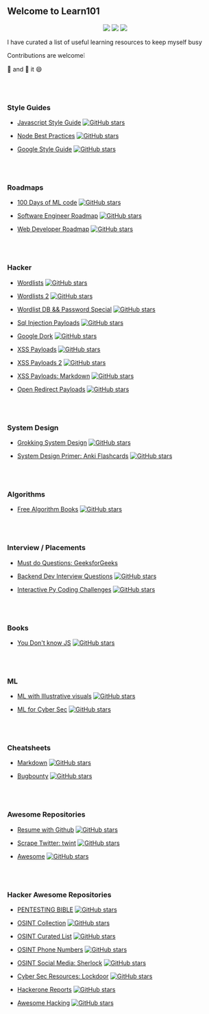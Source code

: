 ## Welcome to Learn101

<p align="center">
  <img src="https://cdn.rawgit.com/sindresorhus/awesome/d7305f38d29fed78fa85652e3a63e154dd8e8829/media/badge.svg"> <img src="https://img.shields.io/github/stars/1UC1F3R616/Learning-101?style=social"> <img src="https://img.shields.io/github/forks/1UC1F3R616/Learning-101?style=social">
</p>

I have curated a list of useful learning resources to keep myself busy

Contributions are welcome❕

🌟 and 🍴 it :smile:

<br /><br />
### Style Guides
- [Javascript Style Guide](https://github.com/airbnb/javascript)
[![GitHub stars](https://img.shields.io/github/stars/airbnb/javascript.svg?style=social&label=Star&maxAge=2592000)](https://github.com/airbnb/javascript/stargazers/)

- [Node Best Practices](https://github.com/goldbergyoni/nodebestpractices)
[![GitHub stars](https://img.shields.io/github/stars/goldbergyoni/nodebestpractices.svg?style=social&label=Star&maxAge=2592000)](https://github.com/goldbergyoni/nodebestpractices/stargazers/)

- [Google Style Guide](https://github.com/google/styleguide)
[![GitHub stars](https://img.shields.io/github/stars/google/styleguide.svg?style=social&label=Star&maxAge=2592000)](https://github.com/google/styleguide/stargazers/)

<br /><br />
### Roadmaps
- [100 Days of ML code](https://github.com/Avik-Jain/100-Days-Of-ML-Code)
[![GitHub stars](https://img.shields.io/github/stars/Avik-Jain/100-Days-Of-ML-Code.svg?style=social&label=Star&maxAge=2592000)](https://github.com/Avik-Jain/100-Days-Of-ML-Code/stargazers/)

- [Software Engineer Roadmap](https://github.com/jwasham/coding-interview-university)
[![GitHub stars](https://img.shields.io/github/stars/jwasham/coding-interview-university.svg?style=social&label=Star&maxAge=2592000)](https://github.com/jwasham/coding-interview-university/stargazers/)

- [Web Developer Roadmap](https://github.com/kamranahmedse/developer-roadmap)
[![GitHub stars](https://img.shields.io/github/stars/kamranahmedse/developer-roadmap.svg?style=social&label=Star&maxAge=2592000)](https://github.com/kamranahmedse/developer-roadmap/stargazers/)

<br /><br />
### Hacker
- [Wordlists](https://github.com/ZephrFish/Wordlists)
[![GitHub stars](https://img.shields.io/github/stars/ZephrFish/Wordlists.svg?style=social&label=Star&maxAge=2592000)](https://github.com/ZephrFish/Wordlists/stargazers/)

- [Wordlists 2](https://github.com/jeanphorn/wordlist)
[![GitHub stars](https://img.shields.io/github/stars/jeanphorn/wordlist.svg?style=social&label=Star&maxAge=2592000)](https://github.com/jeanphorn/wordlist/stargazers/)

- [Wordlist DB && Password Special](https://github.com/duyet/bruteforce-database)
[![GitHub stars](https://img.shields.io/github/stars/duyet/bruteforce-database.svg?style=social&label=Star&maxAge=2592000)](https://github.com/duyet/bruteforce-database/stargazers/)

- [Sql Injection Payloads](https://github.com/payloadbox/sql-injection-payload-list)
[![GitHub stars](https://img.shields.io/github/stars/payloadbox/sql-injection-payload-list.svg?style=social&label=Star&maxAge=2592000)](https://github.com/payloadbox/sql-injection-payload-list/stargazers/)

- [Google Dork](https://github.com/ZephrFish/GoogD0rker)
[![GitHub stars](https://img.shields.io/github/stars/ZephrFish/GoogD0rker.svg?style=social&label=Star&maxAge=2592000)](https://github.com/ZephrFish/GoogD0rker/stargazers/)

- [XSS Payloads](https://github.com/s0md3v/AwesomeXSS)
[![GitHub stars](https://img.shields.io/github/stars/s0md3v/AwesomeXSS.svg?style=social&label=Star&maxAge=2592000)](https://github.com/s0md3v/AwesomeXSS/stargazers/)

- [XSS Payloads 2](https://github.com/payloadbox/xss-payload-list)
[![GitHub stars](https://img.shields.io/github/stars/payloadbox/xss-payload-list.svg?style=social&label=Star&maxAge=2592000)](https://github.com/payloadbox/xss-payload-list/stargazers/)

- [XSS Payloads: Markdown](https://github.com/cujanovic/Markdown-XSS-Payloads)
[![GitHub stars](https://img.shields.io/github/stars/cujanovic/Markdown-XSS-Payloads.svg?style=social&label=Star&maxAge=2592000)](https://github.com/cujanovic/Markdown-XSS-Payloads/stargazers/)

- [Open Redirect Payloads](https://github.com/cujanovic/Open-Redirect-Payloads)
[![GitHub stars](https://img.shields.io/github/stars/cujanovic/Open-Redirect-Payloads.svg?style=social&label=Star&maxAge=2592000)](https://github.com/cujanovic/Open-Redirect-Payloads/stargazers/)

<br /><br />
### System Design
- [Grokking System Design](https://github.com/lei-hsia/grokking-system-design)
[![GitHub stars](https://img.shields.io/github/stars/lei-hsia/grokking-system-design.svg?style=social&label=Star&maxAge=2592000)](https://github.com/lei-hsia/grokking-system-design/stargazers/)

- [System Design Primer: Anki Flashcards](https://github.com/donnemartin/system-design-primer)
[![GitHub stars](https://img.shields.io/github/stars/donnemartin/system-design-primer.svg?style=social&label=Star&maxAge=2592000)](https://github.com/donnemartin/system-design-primer/stargazers/)

<br /><br />
### Algorithms
- [Free Algorithm Books](https://github.com/ivanarandac/Free-Algorithm-Books-1)
[![GitHub stars](https://img.shields.io/github/stars/ivanarandac/Free-Algorithm-Books-1.svg?style=social&label=Star&maxAge=2592000)](https://github.com/ivanarandac/Free-Algorithm-Books-1/stargazers/)

<br /><br />
### Interview / Placements
- [Must do Questions: GeeksforGeeks](https://www.geeksforgeeks.org/must-do-coding-questions-for-companies-like-amazon-microsoft-adobe/)

- [Backend Dev Interview Questions](https://github.com/arialdomartini/Back-End-Developer-Interview-Questions)
[![GitHub stars](https://img.shields.io/github/stars/arialdomartini/Back-End-Developer-Interview-Questions.svg?style=social&label=Star&maxAge=2592000)](https://github.com/arialdomartini/Back-End-Developer-Interview-Questions/stargazers/)

- [Interactive Py Coding Challenges](https://github.com/donnemartin/interactive-coding-challenges)
[![GitHub stars](https://img.shields.io/github/stars/donnemartin/interactive-coding-challenges.svg?style=social&label=Star&maxAge=2592000)](https://github.com/donnemartin/interactive-coding-challenges/stargazers/)

<br /><br />
### Books
- [You Don't know JS](https://github.com/getify/You-Dont-Know-JS)
[![GitHub stars](https://img.shields.io/github/stars/getify/You-Dont-Know-JS.svg?style=social&label=Star&maxAge=2592000)](https://github.com/getify/You-Dont-Know-JS/stargazers/)

<br /><br />
### ML
- [ML with Illustrative visuals](https://github.com/madewithml/basics)
[![GitHub stars](https://img.shields.io/github/stars/madewithml/basics.svg?style=social&label=Star&maxAge=2592000)](https://github.com/madewithml/basics/stargazers/)

- [ML for Cyber Sec](https://github.com/jivoi/awesome-ml-for-cybersecurity)
[![GitHub stars](https://img.shields.io/github/stars/jivoi/awesome-ml-for-cybersecurity.svg?style=social&label=Star&maxAge=2592000)](https://github.com/jivoi/awesome-ml-for-cybersecurity/stargazers/)

<br /><br />
### Cheatsheets
- [Markdown](https://github.com/tchapi/markdown-cheatsheet)
[![GitHub stars](https://img.shields.io/github/stars/tchapi/markdown-cheatsheet.svg?style=social&label=Star&maxAge=2592000)](https://github.com/tchapi/markdown-cheatsheet/stargazers/)

- [Bugbounty](https://github.com/EdOverflow/bugbounty-cheatsheet)
[![GitHub stars](https://img.shields.io/github/stars/EdOverflow/bugbounty-cheatsheet.svg?style=social&label=Star&maxAge=2592000)](https://github.com/EdOverflow/bugbounty-cheatsheet/stargazers/)

<br /><br />
### Awesome Repositories
- [Resume with Github](https://github.com/resume/resume.github.com)
[![GitHub stars](https://img.shields.io/github/stars/resume/resume.github.com.svg?style=social&label=Star&maxAge=2592000)](https://github.com/resume/resume.github.com/stargazers/)

- [Scrape Twitter: twint](https://github.com/twintproject/twint)
[![GitHub stars](https://img.shields.io/github/stars/twintproject/twint.svg?style=social&label=Star&maxAge=2592000)](https://github.com/twintproject/twint/stargazers/)

- [Awesome](https://github.com/sindresorhus/awesome)
[![GitHub stars](https://img.shields.io/github/stars/sindresorhus/awesome.svg?style=social&label=Star&maxAge=2592000)](https://github.com/sindresorhus/awesome/stargazers/)

<br /><br />
### Hacker Awesome Repositories
- [PENTESTING BIBLE](https://github.com/blaCCkHatHacEEkr/PENTESTING-BIBLE)
[![GitHub stars](https://img.shields.io/github/stars/blaCCkHatHacEEkr/PENTESTING-BIBLE.svg?style=social&label=Star&maxAge=2592000)](https://github.com/blaCCkHatHacEEkr/PENTESTING-BIBLE/stargazers/)

- [OSINT Collection](https://github.com/Ph055a/OSINT_Collection)
[![GitHub stars](https://img.shields.io/github/stars/Ph055a/OSINT_Collection.svg?style=social&label=Star&maxAge=2592000)](https://github.com/Ph055a/OSINT_Collection/stargazers/)

- [OSINT Curated List](https://github.com/jivoi/awesome-osint)
[![GitHub stars](https://img.shields.io/github/stars/jivoi/awesome-osint.svg?style=social&label=Star&maxAge=2592000)](https://github.com/jivoi/awesome-osint/stargazers/)

- [OSINT Phone Numbers](https://github.com/sundowndev/PhoneInfoga)
[![GitHub stars](https://img.shields.io/github/stars/sundowndev/PhoneInfoga.svg?style=social&label=Star&maxAge=2592000)](https://github.com/sundowndev/PhoneInfoga/stargazers/)

- [OSINT Social Media: Sherlock](https://github.com/sherlock-project/sherlock)
[![GitHub stars](https://img.shields.io/github/stars/sherlock-project/sherlock.svg?style=social&label=Star&maxAge=2592000)](https://github.com/sherlock-project/sherlock/stargazers/)

- [Cyber Sec Resources: Lockdoor](https://github.com/SofianeHamlaoui/Lockdoor-Framework)
[![GitHub stars](https://img.shields.io/github/stars/SofianeHamlaoui/Lockdoor-Framework.svg?style=social&label=Star&maxAge=2592000)](https://github.com/SofianeHamlaoui/Lockdoor-Framework/stargazers/)

- [Hackerone Reports](https://github.com/reddelexc/hackerone-reports)
[![GitHub stars](https://img.shields.io/github/stars/reddelexc/hackerone-reports.svg?style=social&label=Star&maxAge=2592000)](https://github.com/reddelexc/hackerone-reports/stargazers/)

- [Awesome Hacking](https://github.com/Hack-with-Github/Awesome-Hacking)
[![GitHub stars](https://img.shields.io/github/stars/Hack-with-Github/Awesome-Hacking.svg?style=social&label=Star&maxAge=2592000)](https://github.com/Hack-with-Github/Awesome-Hacking/stargazers/)
